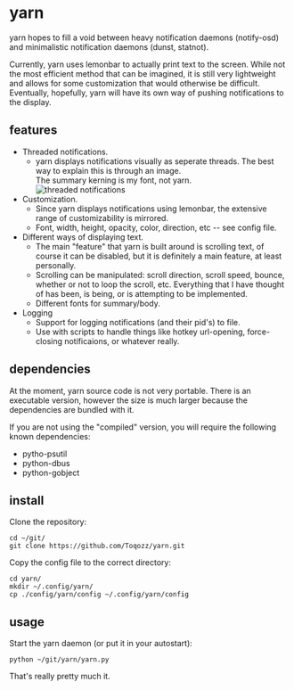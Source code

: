 # yarn

yarn hopes to fill a void between heavy notification daemons (notify-osd)
 and minimalistic notification daemons (dunst, statnot).

Currently, yarn uses lemonbar to actually print text to the screen.
While not the most efficient method that can be imagined,
it is still very lightweight and allows for some customization that would otherwise be difficult.  
Eventually, hopefully, yarn will have its own way of pushing notifications to the display.

## features

* Threaded notifications.
    * yarn displays notifications visually as seperate threads.
      The best way to explain this is through an image.  
      The summary kerning is my font, not yarn.  
      ![threaded notifications](http://i.imgur.com/I8lvv01.png)
* Customization.
    * Since yarn displays notifications using lemonbar, the extensive range of customizability is mirrored. 
    * Font, width, height, opacity, color, direction, etc -- see config file.
* Different ways of displaying text.
    * The main "feature" that yarn is built around is scrolling text,
      of course it can be disabled, but it is definitely a main feature, at least personally.
    * Scrolling can be manipulated:
      scroll direction, scroll speed, bounce, whether or not to loop the scroll, etc.
      Everything that I have thought of has been, is being, or is attempting to be implemented.
    * Different fonts for summary/body.
* Logging
    * Support for logging notifications (and their pid's) to file.
    * Use with scripts to handle things like hotkey url-opening, force-closing notificaions, or whatever really.


## dependencies

At the moment, yarn source code is not very portable.
There is an executable version, however the size is much larger because the dependencies are bundled with it.

If you are not using the "compiled" version, you will require the following known dependencies:
* pytho-psutil 
* python-dbus 
* python-gobject 

## install

Clone the repository:

    cd ~/git/
    git clone https://github.com/Toqozz/yarn.git
    
Copy the config file to the correct directory:

    cd yarn/
    mkdir ~/.config/yarn/
    cp ./config/yarn/config ~/.config/yarn/config
    
## usage

Start the yarn daemon (or put it in your autostart):

    python ~/git/yarn/yarn.py 

That's really pretty much it.

